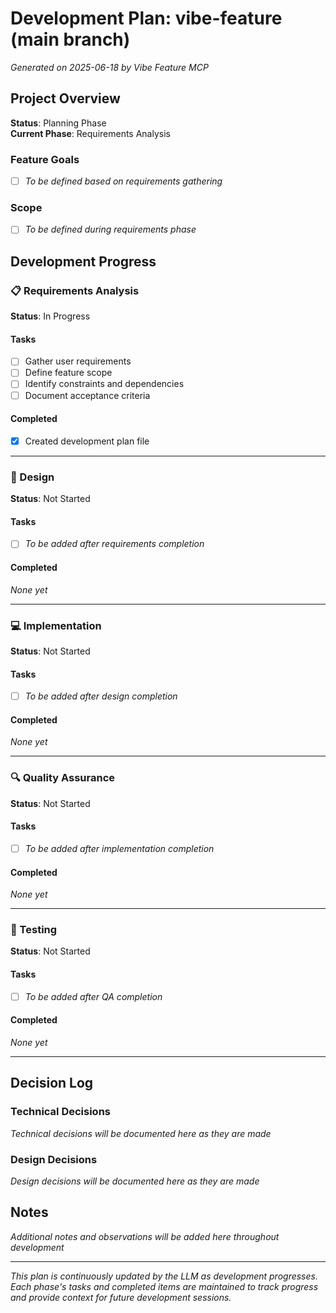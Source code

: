 # Development Plan: vibe-feature (main branch)

*Generated on 2025-06-18 by Vibe Feature MCP*

## Project Overview

**Status**: Planning Phase  
**Current Phase**: Requirements Analysis  

### Feature Goals
- [ ] *To be defined based on requirements gathering*

### Scope
- [ ] *To be defined during requirements phase*

## Development Progress

### 📋 Requirements Analysis
**Status**: In Progress

#### Tasks
- [ ] Gather user requirements
- [ ] Define feature scope
- [ ] Identify constraints and dependencies
- [ ] Document acceptance criteria

#### Completed
- [x] Created development plan file

---

### 🎨 Design
**Status**: Not Started

#### Tasks
- [ ] *To be added after requirements completion*

#### Completed
*None yet*

---

### 💻 Implementation
**Status**: Not Started

#### Tasks
- [ ] *To be added after design completion*

#### Completed
*None yet*

---

### 🔍 Quality Assurance
**Status**: Not Started

#### Tasks
- [ ] *To be added after implementation completion*

#### Completed
*None yet*

---

### 🧪 Testing
**Status**: Not Started

#### Tasks
- [ ] *To be added after QA completion*

#### Completed
*None yet*

---

## Decision Log

### Technical Decisions
*Technical decisions will be documented here as they are made*

### Design Decisions
*Design decisions will be documented here as they are made*

## Notes

*Additional notes and observations will be added here throughout development*

---

*This plan is continuously updated by the LLM as development progresses. Each phase's tasks and completed items are maintained to track progress and provide context for future development sessions.*

